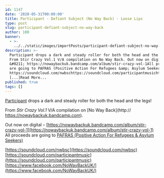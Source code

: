 ```yaml
---
id: 1147
date: '2020-05-31T00:00:00'
title: Participant - Defiant Subject (No Way Back) - Loose Lips
type: post
slug: participant-defiant-subject-no-way-back
author: 100
banner:
  - >-
    ../../static/images/importPosts/participant-defiant-subject-no-way-back/image1147.jpeg
description: >-
  Participant drops a dark and steady roller for both the head and the legs!
  From Stir Crazy Vol.1 V/A compilation on No Way Back. Out now on digital
  &#8211; https://nowaybackuk.bandcamp.com/album/stir-crazy-vol-1All proceeds
  are going to PAFRAS (Positive Action For Refugees &amp; Asylum Seekers)
  https://soundcloud.com/nwbschttps://soundcloud.com/participantmusichttps://www.facebook.com/NoWayBackUK/
  [...]Read More...
published: true
tags: []
---
```

[Participant](https://soundcloud.com/participantmusic) drops a dark and steady roller for both the head and the legs!

From _Stir Crazy Vol.1_ V/A compilation on [No Way Back](http:// https://nowaybackuk.bandcamp.com).

Out now on digital – [](https://nowaybackuk.bandcamp.com/album/stir-crazy-vol-1)[https://nowaybackuk.bandcamp.com/album/stir-crazy-vol-1](https://nowaybackuk.bandcamp.com/album/stir-crazy-vol-1)  
All proceeds are going to [P](https://pafras.org.uk/)[AFRAS (Positive Action For Refugees & Asylum Seekers)](https://pafras.org.uk/)

[https://soundcloud.com/nwbsc](https://soundcloud.com/nwbsc)  
[https://soundcloud.com/participantmusic](https://soundcloud.com/participantmusic)  
[](https://www.facebook.com/NoWayBackUK/)[https://www.facebook.com/NoWayBackUK/](https://www.facebook.com/NoWayBackUK/)